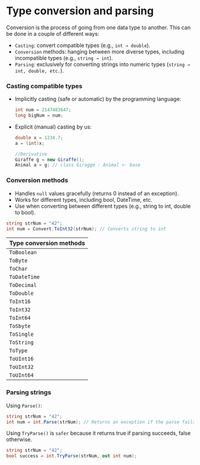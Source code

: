# Type conversion and parsing
Conversion is the process of going from one data type to another. This can be done in a couple of different ways:
- `Casting`: convert compatible types (e.g., `int → double`).
- `Conversion` methods: hanging between more diverse types, including incompatible types (e.g., `string → int`).
- `Parsing`: exclusively for converting strings into numeric types (`string → int, double, etc.`).

### Casting compatible types
- Implicitly casting (safe or automatic) by the programming language:

    ```cs
    int num = 2147483647;
    long bigNum = num;
    ```

- Explicit (manual) casting by us:

    ```cs
    double x = 1234.7;
    a = (int)x;

    //Derivative
    Giraffe g = new Giraffe();
    Animal a = g; // class Giragge : Animal <- base
    ```

### Conversion methods
- Handles `null` values gracefully (returns 0 instead of an exception).
- Works for different types, including bool, DateTime, etc.
- Use when converting between different types (e.g., string to int, double to bool).

```cs
string strNum = "42";
int num = Convert.ToInt32(strNum); // Converts string to int
```

| Type conversion methods |
|-|
| `ToBoolean` |
| `ToByte` |
| `ToChar` |
| `ToDateTime` |
| `ToDecimal` |
| `ToDouble` |
| `ToInt16` |
| `ToInt32` |
| `ToInt64` |
| `ToSbyte` |
| `ToSingle` |
| `ToString` |
| `ToType` |
| `ToUInt16` |
| `ToUInt32` |
| `ToUInt64` |

### Parsing strings
Using `Parse()`:
```cs
string strNum = "42";
int num = int.Parse(strNum); // Returns an exception if the parse fails.
```

Using `TryParse()` is `safer` because it returns true if parsing succeeds, false otherwise.
```cs
string strNum = "42";
bool success = int.TryParse(strNum, out int num);
```
